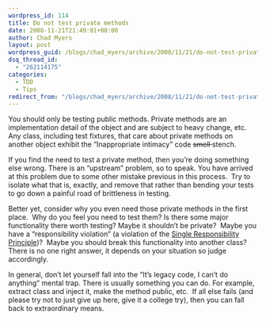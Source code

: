 ```yaml
---
wordpress_id: 114
title: Do not test private methods
date: 2008-11-21T21:49:01+00:00
author: Chad Myers
layout: post
wordpress_guid: /blogs/chad_myers/archive/2008/11/21/do-not-test-private-methods.aspx
dsq_thread_id:
  - "262114175"
categories:
  - TDD
  - Tips
redirect_from: "/blogs/chad_myers/archive/2008/11/21/do-not-test-private-methods.aspx/"
---
```

You should only be testing public methods. Private methods are an implementation detail of the object and are subject to heavy change, etc.&#160; Any class, including test fixtures, that care about private methods on another object exhibit the “Inappropriate intimacy” code <strike>smell </strike>stench. 

If you find the need to test a private method, then you’re doing something else wrong. There is an “upstream” problem, so to speak. You have arrived at this problem due to some other mistake previous in this process.&#160; Try to isolate what that is, exactly, and remove that rather than bending your tests to go down a painful road of brittleness in testing.

Better yet, consider why you even need those private methods in the first place.&#160; Why do you feel you need to test them? Is there some major functionality there worth testing? Maybe it shouldn’t be private?&#160; Maybe you have a “responsibility violation” (a violation of the [Single Responsibility Principle](http://www.lostechies.com/blogs/sean_chambers/archive/2008/03/15/ptom-single-responsibility-principle.aspx))?&#160; Maybe you should break this functionality into another class?&#160; There is no one right answer, it depends on your situation so judge accordingly.

In general, don’t let yourself fall into the “It’s legacy code, I can’t do anything” mental trap. There is usually something you can do. For example,&#160; extract class and inject it, make the method public, etc.&#160; If all else fails (and please try not to just give up here, give it a college try), then you can fall back to extraordinary means.